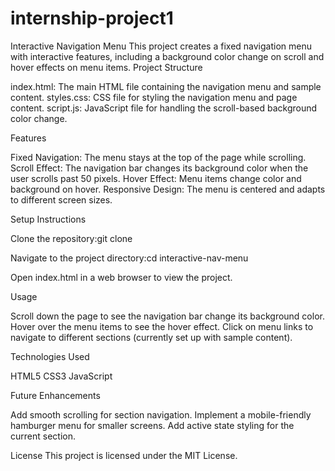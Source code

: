 # internship-project1
Interactive Navigation Menu
This project creates a fixed navigation menu with interactive features, including a background color change on scroll and hover effects on menu items.
Project Structure

index.html: The main HTML file containing the navigation menu and sample content.
styles.css: CSS file for styling the navigation menu and page content.
script.js: JavaScript file for handling the scroll-based background color change.

Features

Fixed Navigation: The menu stays at the top of the page while scrolling.
Scroll Effect: The navigation bar changes its background color when the user scrolls past 50 pixels.
Hover Effect: Menu items change color and background on hover.
Responsive Design: The menu is centered and adapts to different screen sizes.

Setup Instructions

Clone the repository:git clone <repository-url>


Navigate to the project directory:cd interactive-nav-menu


Open index.html in a web browser to view the project.

Usage

Scroll down the page to see the navigation bar change its background color.
Hover over the menu items to see the hover effect.
Click on menu links to navigate to different sections (currently set up with sample content).

Technologies Used

HTML5
CSS3
JavaScript

Future Enhancements

Add smooth scrolling for section navigation.
Implement a mobile-friendly hamburger menu for smaller screens.
Add active state styling for the current section.

License
This project is licensed under the MIT License.
